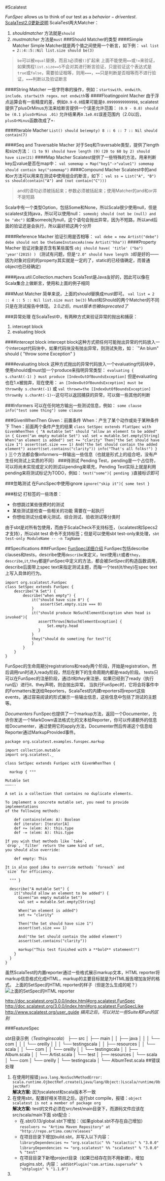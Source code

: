 #Scalatest

$FunSpec$ allows us to think of our test as a $behavior-driven test$.
[ScalaTest2.0更新说明](http://www.scalatest.org/release_notes/2.0_history)
ScalaTest两大Matcher：
1. $should matcher$ 方法就是`should`
2. $must matcher$ 方法是`must`
###Should Matcher的类型
####Simple Matcher
Simple Matcher就是两个值之间使用一个断言，如下例：
`val list = 2::4::5::Nil
list.size should be(3)`
> `be`可以被`equal`替换，而且`3`必须被`()`扩起来
> 上面不能使用`==`或`!=`来验证，如果携程`list.size==5`不会对其进行断言验证，只是验证这个表达式是`true`或`false`，需要验证相等，则用`===`，`==`只是判断是否相等而不进行验证，`===`判断以及验证断言

####String Matcher
一些字符串的操作，例如：`startswith、endwith、include、startwith regex、not endwith`等
####Floatingpoint Macher
由于浮点运算会有一些精度的差，例如`0.9-0.8`结果可能是`0.09999999999998`, scalatest提供了plusOrMinus方法来给断言提供一个误差允许范围：
`(0.9 - 0.8) should be (0.1 plusOrMinus .01)` 允许结果再`0.1±0.01`误差范围内（2.0以后，`plusOrMinus`函数改成了`+-`

####Iterable Macher
 `List() should be(empty)
 8 :: 6 :: 7 :: Nil should contain(7)`  
 
####Seq and Traversable Macher
 对于Seq和Traversable类型，提供了length和size方法：
 `(1 to 9) should have length (9)`
 `(20 to 60 by 2) should have size(21)`
####Map Macher 
Scalatest提供了一些特殊的方法，用来判断key后value是否在map中：
`val somemap = Map("key1"->"value1")
somemap should contain key("somemap")`
####Compound Macher
Scalatest中的and和or方法可以用来在测试中使用组合的断言，如下：
`val ss = List("A", "B")
ss should(contain("A") and (not contain("C")))`
> and的语句必须被括起来；参数必须被括起来；使用Matcher的and和or并不是短路

Scala中有一个类型Option，包括Some和None，所以Scala很少使用null，但是scalatest支持java，所以可以使用null：
`someobj should (not be (null) and be "abc")`
如果someobj为null，这个语句会抛出异常，因为不短路，所以and后面的验证还是会执行，所以最好把这两个分开

####Reference Macher
 验证引用是否相等：
 `val debe = new Artist("debe")
 debe should not be theSameInstanceAs(new Artist("hha"))`
####Property Macher
验证对象是否含有某些属性
`obj should have(
	'title' ("ba")
	'year'(2015)
) `  (测试有问题，但是`"2.0" should have length 3`却是好的——因为对象对应的的property其实就是一定的了，static的已经值确定，而普通object也已经确定)

####java.util.Collection.machers
ScalaTest是Java友好的，因此可以像在Scala集合上做断言，使用和上面的例子相同

###Must Matcher
简单来说，上面的should替换成must即可。
`val list = 2 :: 4 :: 5 :: Nil
list.size must be(3)`
Must和Should的两个Matcher的不同只是在测试报告中体现。 
$2.0之后，must版本也被deprecated了$

###异常处理
在ScalaTest中，有两种方式来验证异常的抛出和捕获：
1. intercept block
2. evaluating block

####intercept block
intercept block这种方式把任何可能抛出异常的代码放入一个intercept代码块中，如果代码块没有抛出异常，则测试失败，如：
`"An blum" should {
	"throw some Exception"
} 

####evaluating block
这种方式抛出的异常代码放入一个evaluating代码块中，使用should或must加一个produce来指明异常类型：
`evaluating { s.charAt(-1) } must produce [IndexOutOfBoundsException]`
但是evaluating也在1.x被抛弃，现在使用：
`an [IndexOutOfBoundsException] must be thrownBy s.charAt(-1)`
或
`val thrown=the [IndexOutOfBoundsException] thrownBy s.charAt(-1)`--这句可以返回捕获的异常，可以做一些其他的判断

###Informers
可以在任何地方输出一些测试信息，例如：
`some clause
info("test some thing")
some clause`

###GivenWhenThen
Given：前置条件
When：产生了某个动作或处于某种条件下
Then：前面两个条件产生的结果
`class SetSpec extends FlatSpec with GivenWhenThen {
  "A mutable Set" should "allow an element to be added" in {
    Given("an empty mutable Set")
    val set = mutable.Set.empty[String]
    When("an element is added")
    set += "clarity"
    Then("the Set should have size 1")
    assert(set.size === 1)
    And("the Set should contain the added element")
    assert(set.contains("clarity"))
    info("That's all folks!")
  }
}`
三个方法都会像informers一样输出一些信息（也就是形式上的组合吧，没有产生任何测试上实质的不同）
###待测试
Pending Test，pending是一个占位符，可以将尚未实现或定义的测试以pending来填充，Pending Test实际上就是利用pending来将测试标记为TODO，例如：
`test("some"){
pending
}`直接标识即可

###忽略测试
在FuncSpec中使用ignore
`ignore("skip it"){
	some test
}`

###标记
打标签的一些场景：
* 你想跳过某些很费时的测试
* 某些测试是检查一些相关的功能 需要在一起执行
* 你想给测试分成单元测试、综合测试、验收测试等分类时

由于sbt是对所有包使用，而由于ScalaCheck不支持标签，（scalatest和Specs2才支持），所以sbt test 命令不支持标签；但是可以使用sbt test-only来处理，`sbt test-only ModuleName -- -n TagName`

##Specifications
###FunSpec
[FunSpec详细介绍](http://doc.scalatest.org/3.0.0/index.html#org.scalatest.FunSpec)
FunSpec包括describe clauses和tests，describe使用`describe`来定义，test使用`it`或者`they`，`describe`,`it`,`they`都是FunSpec中定义的方法，都会被$SetSpec$的构造函数调用，describe后面带上spec text来指定测试主题，而每一个test(it/they)在spec text上写入具体的行为。

	import org.scalatest.FunSpec
	class SetSpec extends FunSpec {
		describe("A Set") {
		    describe("when empty") {
		        it("should have size 0") {
			        assert(Set.empty.size === 0)
			    }
		        it("should produce NoSuchElementException when head is invoked"){
		           assertThrows[NoSuchElementException] {
			           Set.empty.head
			       }
			    }
			    they("should do someting for test"){
			    }
		    }
		}
	}
FunSpec的生命周期分registrations和ready两个阶段，开始是registration，然后调用run时进入ready阶段，然后在剩下的生命周期内都是ready阶段。
tests只可以在FunSpec的注册阶段，通过$it$和$they$来注册，如果已经到了ready（执行run后）进行it、they声明，则会抛出异常。
当执行FunSpec时，它将会将事件中的Formatters发送给Reporters，ScalaTest的内建reporters将report这些events，通过容易阅读的形式展示一些输出信息，这些信息中包括了测试的主题等。

$Documenters$
FunSpec也提供了一个markup方法，返回一个Documenter，允许你发送一个MarkDown语法格式化的文本给Reporter，你可以传递额外的信息给Documenter，通过使用它的apply方法，Documenter然后传递这个信息给Reporter通过MarkupProvided事件。
	
	package org.scalatest.examples.funspec.markup

	import collection.mutable
	import org.scalatest._

	class SetSpec extends FunSpec with GivenWhenThen {

	  markup { """

	Mutable Set
	———--

	A set is a collection that contains no duplicate elements.

	To implement a concrete mutable set, you need to provide implementations
	of the following methods:

		def contains(elem: A): Boolean
		def iterator: Iterator[A]
		def += (elem: A): this.type
		def -= (elem: A): this.type

	If you wish that methods like `take`,
	`drop`, `filter` return the same kind of set,
	you should also override:

		def empty: This

	It is also good idea to override methods `foreach` and
	`size` for efficiency.

	  """ }

	  describe("A mutable Set") {
		it("should allow an element to be added") {
		  Given("an empty mutable Set")
		  val set = mutable.Set.empty[String]

		  When("an element is added")
		  set += "clarity"

		  Then("the Set should have size 1")
		  assert(set.size === 1)

		  And("the Set should contain the added element")
		  assert(set.contains("clarity"))

		  markup("This test finished with a **bold** statement!")
		}
	  }
	}	
虽然ScalaTest的内置reporter通过一些格式展示markup文本，HTML reporter将markup信息格式化成HTML，markup的主要目标就是为HTML报告增加友好的格式。 
上面的SetSpec的HTML reporter的样子（但是怎么生成的呢？）
![上面的SetSpec的HTML reporter](http://doc.scalatest.org/3.0.0/lib/funSpec.gif)

http://doc.scalatest.org/3.0.0/index.html#org.scalatest.FunSpec
http://doc.scalatest.org/3.0.0/index.html#org.scalatest.FunSpecLike
http://www.scalatest.org/user_guide
$搞完之后，可以对比一些Suite和Fun的区别$

###FeatureSpec


sbt目录示例（$Testing in scala$）
├── src
│ ├── main
│ │ ├── java
│ │ │ └── com
│ │ │ └── oreilly
│ │ │ └── testingscala
│ │ ├── resources
│ │ └── scala
│ │ └── com
│ │ └── oreilly
│ │ └── testingscala
│ │ ├── Album.scala
│ │ └── Artist.scala
│ └── test
│ ├── resources
│ └── scala
│ └── com
│ └── oreilly
│ └── testingscala
│ └── AlbumTest.scala
##错误处理
1. 在使用时报错`java.lang.NosSuchMethodError: scala.runtime.OjbectRef.create(Ljava/lang/Object:)Lscala/runtime/ObjectRef)`   
__解决方案:__ 因为scalatest和scala版本不一致
2. 在使用sbt，配置好相关项目之后，运行sbt compile，报错：`object scalatest is not a member of package org`   
__解决方案:__ test的文件必须在src/test/main目录下，而源码文件应该在src/scala/main下面
sbt配合：   
	* 在.sbt/0.13/global.sbt下增加：（如果global.sbt不存在自己增加）   
	`resolvers += "Artima Maven Repository" at "http://repo.artima.com/releases"`
	* 在项目目录下增加build.sbt，并写入以下内容：   
	`libraryDependencies += "org.scalactic" %% "scalactic" % "3.0.0"`
	`libraryDependencies += "org.scalatest" %% "scalatest" % "3.0.0" % "test"`
	* 在项目目录下新增project目录（如果已经存在则不用新建），增加plugins.sbt，内容：
	`addSbtPlugin("com.artima.supersafe" % "sbtplugin" % "1.1.0")`
3. 